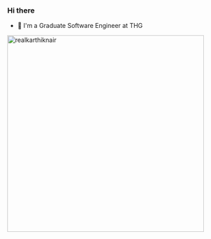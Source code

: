 ### Hi there 

- 👋 I'm a Graduate Software Engineer at THG

<p>&nbsp; 
   
   <img align="left" width="450" src="https://github-readme-stats.vercel.app/api?username=waleed2660&show_icons=true&hide_border=false&theme=tokyonight" alt="realkarthiknair" />

<!--
- 📫 If you're an employer & interested to look into my work, please get in touch with me as I have to keep courseworks private on github.
**Waleed2660/Waleed2660** is a ✨ _special_ ✨ repository because its `README.md` (this file) appears on your GitHub profile.

Here are some ideas to get you started:


- 🌱 I’m currently learning ...
- 👯 I’m looking to collaborate on ...
- 🤔 I’m looking for help with ...
- 💬 Ask me about ...
- 📫 How to reach me: ...
- 😄 Pronouns: ...
- ⚡ Fun fact: ...
-->

